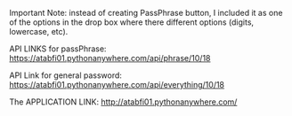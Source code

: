 Important Note: instead of creating PassPhrase button, I included it as one of the options in the drop box where there different options (digits, lowercase, etc).

API LINKS for passPhrase: https://atabfi01.pythonanywhere.com/api/phrase/10/18


API Link for general password: https://atabfi01.pythonanywhere.com/api/everything/10/18



The APPLICATION LINK: http://atabfi01.pythonanywhere.com/

